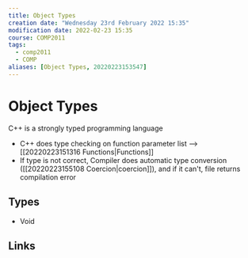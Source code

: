 ```yaml
---
title: Object Types
creation date: "Wednesday 23rd February 2022 15:35"
modification date: 2022-02-23 15:35
course: COMP2011
tags: 
  - comp2011
  - COMP
aliases: [Object Types, 20220223153547]
---
```


# Object Types

C++ is a strongly typed programming language 

- C++ does type checking on function parameter list --> [[20220223151316 Functions|Functions]]
- If type is not correct, Compiler does automatic type conversion ([[20220223155108 Coercion|coercion]]), and if it can't, file returns compilation error

## Types

- Void

## Links
